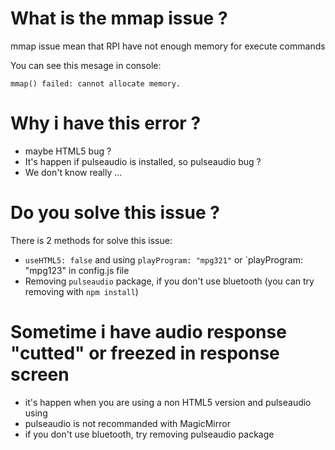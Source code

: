 # What is the mmap issue ?

mmap issue mean that RPI have not enough memory for execute commands 

You can see this mesage in console:
```
mmap() failed: cannot allocate memory.
```
# Why i have this error ?

* maybe HTML5 bug ?
* It's happen if pulseaudio is installed, so pulseaudio bug ?
* We don't know really ...

# Do you solve this issue ?

There is 2 methods for solve this issue:
 * `useHTML5: false` and using `playProgram: "mpg321"` or `playProgram: "mpg123" in config.js file
 * Removing `pulseaudio` package, if you don't use bluetooth (you can try removing with `npm install`)

# Sometime i have audio response "cutted" or freezed in response screen
 * it's happen when you are using a non HTML5 version and pulseaudio using
 * pulseaudio is not recommanded with MagicMirror
 * if you don't use bluetooth, try removing pulseaudio package
 
